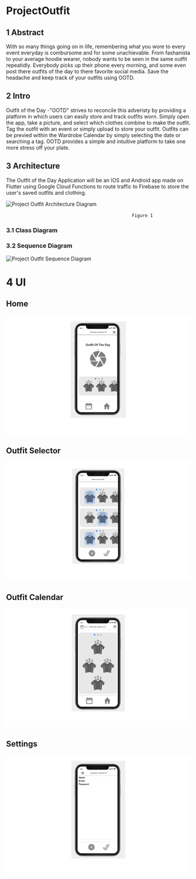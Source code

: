 # ProjectOutfit

## 1 Abstract
With so many things going on in life, remembering what you wore to every event everyday is combursome and for some unachievable. From fashanista to your average hoodie wearer, nobody wants to be seen in the same outfit repeatidly. Everybody picks up their phone every morning, and some even post there outfits of the day to there favorite social media. Save the headache and keep track of your outfits using OOTD.
## 2 Intro
Outfit of the Day -"OOTD" strives to reconcile this adveristy by providing a platform in which users can easily store and track outfits worn. Simply open the app, take a picture, and select which clothes combine to make the outfit. Tag the outfit with an event or simply upload to store your outfit. Outfits can be previed within the Wardrobe Calendar by simply selecting the date or searching a tag. OOTD provides a simple and intuitive platform to take one more stress off your plate.

## 3 Architecture
The Outfit of the Day Application will be an IOS and Android app made on Flutter using Google Cloud Functions to route traffic to Firebase to store the user's saved outfits and clothing.

![Project Outfit Architecture Diagram](https://user-images.githubusercontent.com/113374113/193295951-4de34ec4-aa7b-4718-acef-6d26425b8907.png)
                                               
                                                    Figure 1
### 3.1 Class Diagram

### 3.2 Sequence Diagram
![Project Outfit Sequence Diagram](https://user-images.githubusercontent.com/113374113/193301027-371d83ad-363c-4823-8154-d72ae0e8b7be.png)

# 4 UI 
## Home
![Home](https://github.com/jdenhof/ProjectOutfit/blob/main/images/HomeScreen.png)
## Outfit Selector
![Selection](https://github.com/jdenhof/ProjectOutfit/blob/main/images/Selection.png)
## Outfit Calendar
![Calendar](https://github.com/jdenhof/ProjectOutfit/blob/main/images/Calendar.png)
##  Settings
![Settings](https://github.com/jdenhof/ProjectOutfit/blob/main/images/Settings.png)


